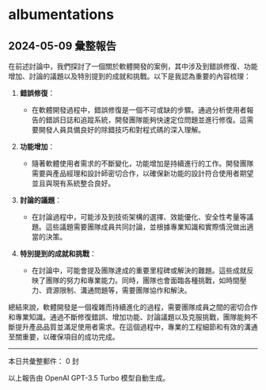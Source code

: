 # albumentations

## 2024-05-09 彙整報告

在前述討論中，我們探討了一個關於軟體開發的案例，其中涉及到錯誤修復、功能增加、討論的議題以及特別提到的成就和挑戰。以下是我認為重要的內容梳理：



1. **錯誤修復**：

   - 在軟體開發過程中，錯誤修復是一個不可或缺的步驟。通過分析使用者報告的錯誤日誌和追蹤系統，開發團隊能夠快速定位問題並進行修復。這需要開發人員具備良好的除錯技巧和對程式碼的深入理解。



2. **功能增加**：

   - 隨著軟體使用者需求的不斷變化，功能增加是持續進行的工作。開發團隊需要與產品經理和設計師密切合作，以確保新功能的設計符合使用者期望並且與現有系統整合良好。



3. **討論的議題**：

   - 在討論過程中，可能涉及到技術架構的選擇、效能優化、安全性考量等議題。這些議題需要團隊成員共同討論，並根據專業知識和實際情況做出適當的決策。



4. **特別提到的成就和挑戰**：

   - 在討論中，可能會提及團隊達成的重要里程碑或解決的難題。這些成就反映了團隊的努力和專業能力。同時，團隊也會面臨各種挑戰，如時間壓力、資源限制、溝通問題等，需要團隊協作和解決。



總結來說，軟體開發是一個複雜而持續進化的過程，需要團隊成員之間的密切合作和專業知識。通過不斷修復錯誤、增加功能、討論議題以及克服挑戰，團隊能夠不斷提升產品品質並滿足使用者需求。在這個過程中，專業的工程細節和有效的溝通至關重要，以確保項目的成功完成。



---



本日共彙整郵件： 0 封



以上報告由 OpenAI GPT-3.5 Turbo 模型自動生成。